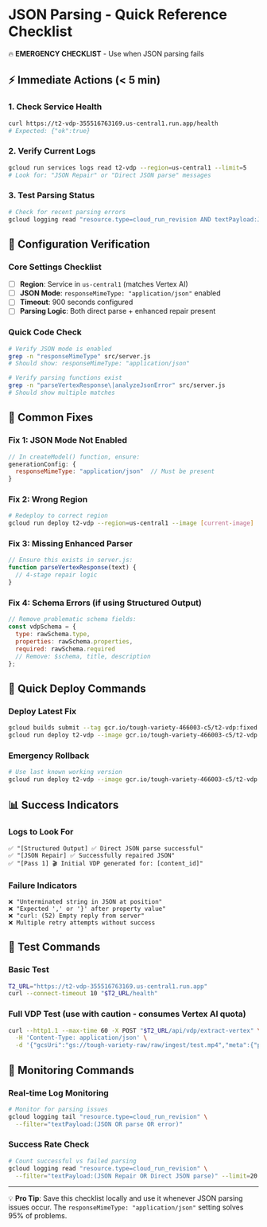 # JSON Parsing - Quick Reference Checklist

🔥 **EMERGENCY CHECKLIST** - Use when JSON parsing fails

## ⚡ Immediate Actions (< 5 min)

### 1. Check Service Health
```bash
curl https://t2-vdp-355516763169.us-central1.run.app/health
# Expected: {"ok":true}
```

### 2. Verify Current Logs
```bash
gcloud run services logs read t2-vdp --region=us-central1 --limit=5
# Look for: "JSON Repair" or "Direct JSON parse" messages
```

### 3. Test Parsing Status
```bash
# Check for recent parsing errors
gcloud logging read "resource.type=cloud_run_revision AND textPayload:JSON" --limit=3
```

## 🔧 Configuration Verification

### Core Settings Checklist
- [ ] **Region**: Service in `us-central1` (matches Vertex AI)
- [ ] **JSON Mode**: `responseMimeType: "application/json"` enabled
- [ ] **Timeout**: 900 seconds configured
- [ ] **Parsing Logic**: Both direct parse + enhanced repair present

### Quick Code Check
```bash
# Verify JSON mode is enabled
grep -n "responseMimeType" src/server.js
# Should show: responseMimeType: "application/json"

# Verify parsing functions exist
grep -n "parseVertexResponse\|analyzeJsonError" src/server.js
# Should show multiple matches
```

## 🚨 Common Fixes

### Fix 1: JSON Mode Not Enabled
```javascript
// In createModel() function, ensure:
generationConfig: {
  responseMimeType: "application/json"  // Must be present
}
```

### Fix 2: Wrong Region
```bash
# Redeploy to correct region
gcloud run deploy t2-vdp --region=us-central1 --image [current-image]
```

### Fix 3: Missing Enhanced Parser
```javascript
// Ensure this exists in server.js:
function parseVertexResponse(text) {
  // 4-stage repair logic
}
```

### Fix 4: Schema Errors (if using Structured Output)
```javascript
// Remove problematic schema fields:
const vdpSchema = {
  type: rawSchema.type,
  properties: rawSchema.properties,
  required: rawSchema.required
  // Remove: $schema, title, description
};
```

## 🔄 Quick Deploy Commands

### Deploy Latest Fix
```bash
gcloud builds submit --tag gcr.io/tough-variety-466003-c5/t2-vdp:fixed .
gcloud run deploy t2-vdp --image gcr.io/tough-variety-466003-c5/t2-vdp:fixed --region=us-central1
```

### Emergency Rollback
```bash
# Use last known working version
gcloud run deploy t2-vdp --image gcr.io/tough-variety-466003-c5/t2-vdp:json-mode --region=us-central1
```

## 📊 Success Indicators

### Logs to Look For
```
✅ "[Structured Output] ✅ Direct JSON parse successful"
✅ "[JSON Repair] ✅ Successfully repaired JSON"
✅ "[Pass 1] 🎬 Initial VDP generated for: [content_id]"
```

### Failure Indicators
```
❌ "Unterminated string in JSON at position"
❌ "Expected ',' or '}' after property value"
❌ "curl: (52) Empty reply from server"
❌ Multiple retry attempts without success
```

## 🎯 Test Commands

### Basic Test
```bash
T2_URL="https://t2-vdp-355516763169.us-central1.run.app"
curl --connect-timeout 10 "$T2_URL/health"
```

### Full VDP Test (use with caution - consumes Vertex AI quota)
```bash
curl --http1.1 --max-time 60 -X POST "$T2_URL/api/vdp/extract-vertex" \
  -H 'Content-Type: application/json' \
  -d '{"gcsUri":"gs://tough-variety-raw/raw/ingest/test.mp4","meta":{"platform":"test"}}'
```

## 📱 Monitoring Commands

### Real-time Log Monitoring
```bash
# Monitor for parsing issues
gcloud logging tail "resource.type=cloud_run_revision" \
  --filter="textPayload:(JSON OR parse OR error)"
```

### Success Rate Check
```bash
# Count successful vs failed parsing
gcloud logging read "resource.type=cloud_run_revision" \
  --filter="textPayload:(JSON Repair OR Direct JSON parse)" --limit=20
```

---

💡 **Pro Tip**: Save this checklist locally and use it whenever JSON parsing issues occur. The `responseMimeType: "application/json"` setting solves 95% of problems.